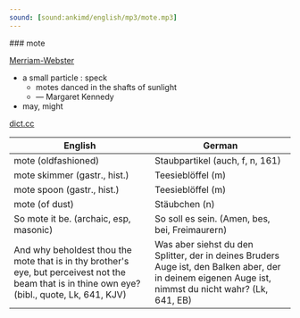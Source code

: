 ```yaml
---
sound: [sound:ankimd/english/mp3/mote.mp3]
---
```


\### mote

[Merriam-Webster](https://www.merriam-webster.com/dictionary/mote)

- a small particle : speck
    - motes danced in the shafts of sunlight
    - — Margaret Kennedy
- may, might

[dict.cc](https://www.dict.cc/mote)

| English        | German       |
| -------------- | ------------ |
| mote (oldfashioned) | Staubpartikel (auch, f, n, 161) |
| mote skimmer (gastr., hist.) | Teesieblöffel (m) |
| mote spoon (gastr., hist.) | Teesieblöffel (m) |
| mote (of dust) | Stäubchen (n) |
| So mote it be. (archaic, esp, masonic) | So soll es sein. (Amen, bes, bei, Freimaurern) |
| And why beholdest thou the mote that is in thy brother's eye, but perceivest not the beam that is in thine own eye? (bibl., quote, Lk, 641, KJV) | Was aber siehst du den Splitter, der in deines Bruders Auge ist, den Balken aber, der in deinem eigenen Auge ist, nimmst du nicht wahr? (Lk, 641, EB) |

